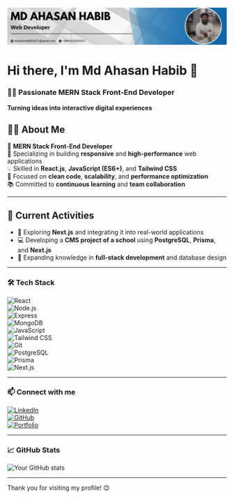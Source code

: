 ![Banner](linkedin_cover.png)

# Hi there, I'm Md Ahasan Habib 👋

### 👨‍💻 Passionate MERN Stack Front-End Developer  
**Turning ideas into interactive digital experiences**


## 👨‍💻 About Me

💼 **MERN Stack Front-End Developer**  
🎯 Specializing in building **responsive** and **high-performance** web applications  
💡 Skilled in **React.js**, **JavaScript (ES6+)**, and **Tailwind CSS**  
🚀 Focused on **clean code**, **scalability**, and **performance optimization**  
📚 Committed to **continuous learning** and **team collaboration**  

---

## 📌 Current Activities

- 🌱 Exploring **Next.js** and integrating it into real-world applications  
- 💻 Developing a **CMS project of a school** using **PostgreSQL**, **Prisma**, and **Next.js**  
- 📖 Expanding knowledge in **full-stack development** and database design
  
---

### 🛠️ Tech Stack

![React](https://img.shields.io/badge/React-61DAFB?style=for-the-badge&logo=react&logoColor=black)  
![Node.js](https://img.shields.io/badge/Node.js-339933?style=for-the-badge&logo=node.js&logoColor=white)  
![Express](https://img.shields.io/badge/Express.js-000000?style=for-the-badge&logo=express&logoColor=white)  
![MongoDB](https://img.shields.io/badge/MongoDB-47A248?style=for-the-badge&logo=mongodb&logoColor=white)  
![JavaScript](https://img.shields.io/badge/JavaScript-F7DF1E?style=for-the-badge&logo=javascript&logoColor=black)  
![Tailwind CSS](https://img.shields.io/badge/Tailwind_CSS-06B6D4?style=for-the-badge&logo=tailwind-css&logoColor=white)  
![Git](https://img.shields.io/badge/Git-F05032?style=for-the-badge&logo=git&logoColor=white)  
![PostgreSQL](https://img.shields.io/badge/PostgreSQL-4169E1?style=for-the-badge&logo=postgresql&logoColor=white)  
![Prisma](https://img.shields.io/badge/Prisma-2D3748?style=for-the-badge&logo=prisma&logoColor=white)  
![Next.js](https://img.shields.io/badge/Next.js-000000?style=for-the-badge&logo=nextdotjs&logoColor=white)  

---

### 📫 Connect with me

[![LinkedIn](https://img.shields.io/badge/LinkedIn-0077B5?style=for-the-badge&logo=linkedin&logoColor=white)](https://www.linkedin.com/in/md-ahasan-habib-enggr/)  
[![GitHub](https://img.shields.io/badge/GitHub-181717?style=for-the-badge&logo=github&logoColor=white)](https://github.com/codevbase)  
[![Portfolio](https://img.shields.io/badge/Portfolio-FF5722?style=for-the-badge&logo=about.me&logoColor=white)](https://yourportfolio.com)  

---

### 📈 GitHub Stats

![Your GitHub stats](https://github-readme-stats.vercel.app/api?username=codevbase&show_icons=true&theme=radical)  

---

Thank you for visiting my profile! 😊
